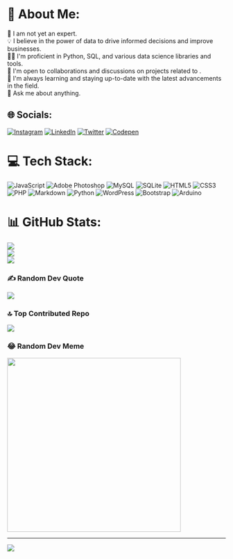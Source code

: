 # 💫 About Me:
🔭 I am not yet an expert.<br>💡 I believe in the power of data to drive informed decisions and improve businesses.<br>👨‍💻 I'm proficient in Python, SQL, and various data science libraries and tools.<br>🤝 I'm open to collaborations and discussions on projects related to .<br>🌱 I'm always learning and staying up-to-date with the latest advancements in the field.<br>💬 Ask me about anything.


## 🌐 Socials:
[![Instagram](https://img.shields.io/badge/Instagram-%23E4405F.svg?logo=Instagram&logoColor=white)](https://instagram.com/cagatayzcn) [![LinkedIn](https://img.shields.io/badge/LinkedIn-%230077B5.svg?logo=linkedin&logoColor=white)](https://linkedin.com/in/cagatayzcn) [![Twitter](https://img.shields.io/badge/Twitter-%231DA1F2.svg?logo=Twitter&logoColor=white)](https://twitter.com/cagatayzcn) [![Codepen](https://img.shields.io/badge/Codepen-000000?style=for-the-badge&logo=codepen&logoColor=white)](https://codepen.io/Texa) 

# 💻 Tech Stack:
![JavaScript](https://img.shields.io/badge/javascript-%23323330.svg?style=for-the-badge&logo=javascript&logoColor=%23F7DF1E) ![Adobe Photoshop](https://img.shields.io/badge/adobe%20photoshop-%2331A8FF.svg?style=for-the-badge&logo=adobe%20photoshop&logoColor=white) ![MySQL](https://img.shields.io/badge/mysql-%2300000f.svg?style=for-the-badge&logo=mysql&logoColor=white) ![SQLite](https://img.shields.io/badge/sqlite-%2307405e.svg?style=for-the-badge&logo=sqlite&logoColor=white) ![HTML5](https://img.shields.io/badge/html5-%23E34F26.svg?style=for-the-badge&logo=html5&logoColor=white) ![CSS3](https://img.shields.io/badge/css3-%231572B6.svg?style=for-the-badge&logo=css3&logoColor=white) ![PHP](https://img.shields.io/badge/php-%23777BB4.svg?style=for-the-badge&logo=php&logoColor=white) ![Markdown](https://img.shields.io/badge/markdown-%23000000.svg?style=for-the-badge&logo=markdown&logoColor=white) ![Python](https://img.shields.io/badge/python-3670A0?style=for-the-badge&logo=python&logoColor=ffdd54) ![WordPress](https://img.shields.io/badge/WordPress-%23117AC9.svg?style=for-the-badge&logo=WordPress&logoColor=white) ![Bootstrap](https://img.shields.io/badge/bootstrap-%238511FA.svg?style=for-the-badge&logo=bootstrap&logoColor=white) ![Arduino](https://img.shields.io/badge/-Arduino-00979D?style=for-the-badge&logo=Arduino&logoColor=white)
# 📊 GitHub Stats:
![](https://github-readme-stats.vercel.app/api?username=cagatayzcn&theme=bear&hide_border=true&include_all_commits=false&count_private=false)<br/>
![](https://github-readme-streak-stats.herokuapp.com/?user=cagatayzcn&theme=bear&hide_border=true)<br/>
![](https://github-readme-stats.vercel.app/api/top-langs/?username=cagatayzcn&theme=bear&hide_border=true&include_all_commits=false&count_private=false&layout=compact)

### ✍️ Random Dev Quote
![](https://quotes-github-readme.vercel.app/api?type=horizontal&theme=dark)

### 🔝 Top Contributed Repo
![](https://github-contributor-stats.vercel.app/api?username=cagatayzcn&limit=5&theme=apprentice&combine_all_yearly_contributions=true)

### 😂 Random Dev Meme
<img src='https://randommeme-five.vercel.app/' style="height: 400px;"/>

---
[![](https://visitcount.itsvg.in/api?id=cagatayzcn&icon=3&color=12)](https://visitcount.itsvg.in)

<!-- Proudly created with GPRM ( https://gprm.itsvg.in ) -->
